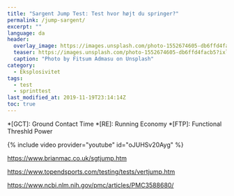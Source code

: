 ```yaml
---
title: "Sargent Jump Test: Test hvor højt du springer?"
permalink: /jump-sargent/
excerpt: ""
language: da
header:
  overlay_image: https://images.unsplash.com/photo-1552674605-db6ffd4facb5?ixlib=rb-1.2.1&ixid=eyJhcHBfaWQiOjEyMDd9&auto=format&fit=crop&w=2100&q=80
  teaser: https://images.unsplash.com/photo-1552674605-db6ffd4facb5?ixlib=rb-1.2.1&ixid=eyJhcHBfaWQiOjEyMDd9&auto=format&fit=crop&w=400&q=80
  caption: "Photo by Fitsum Admasu on Unsplash"
category:
  - Eksplosivitet
tags:
  - test
  - sprinttest
last_modified_at: 2019-11-19T23:14:14Z
toc: true
---
```


*[GCT]: Ground Contact Time
*[RE]: Running Economy
*[FTP]: Functional Threshld Power

{% include video provider="youtube" id="oJUHSv20Ayg" %}

https://www.brianmac.co.uk/sgtjump.htm

https://www.topendsports.com/testing/tests/vertjump.htm

https://www.ncbi.nlm.nih.gov/pmc/articles/PMC3588680/
